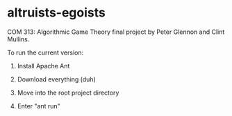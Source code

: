 altruists-egoists
=================

COM 313: Algorithmic Game Theory final project by Peter Glennon and Clint Mullins.

To run the current version:

1) Install Apache Ant

2) Download everything (duh)

3) Move into the root project directory

4) Enter "ant run"
 